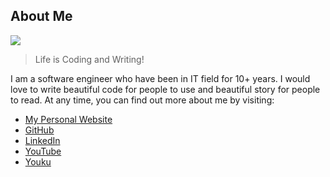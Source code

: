 ## About Me

![](https://morningspace.github.io/assets/images/bio-photo.png)

> Life is Coding and Writing!

I am a software engineer who have been in IT field for 10+ years. I would love to write beautiful code for people to use and beautiful story for people to read. At any time, you can find out more about me by visiting:

* [My Personal Website](https://morningspace.github.io/)
* [GitHub](https://github.com/morningspace)
* [LinkedIn](https://www.linkedin.com/in/mo-ying-17b04016)
* [YouTube](https://www.youtube.com/channel/UCRFLHaVUn7bNvWLK8nFAVJA)
* [Youku](http://i.youku.com/morningspace)
